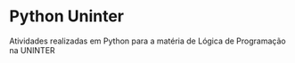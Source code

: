 # Python Uninter
Atividades realizadas em Python para a matéria de Lógica de Programação na UNINTER
